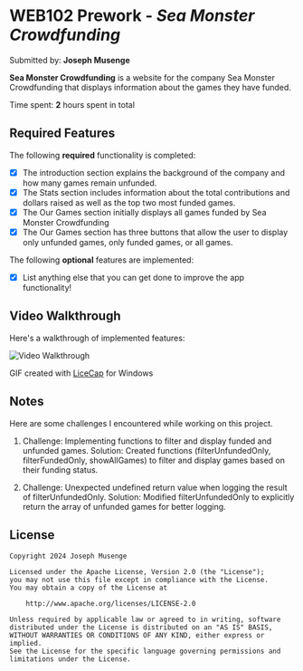 # WEB102 Prework - *Sea Monster Crowdfunding*

Submitted by: **Joseph Musenge**

**Sea Monster Crowdfunding** is a website for the company Sea Monster Crowdfunding that displays information about the games they have funded.

Time spent: **2** hours spent in total

## Required Features

The following **required** functionality is completed:

* [x] The introduction section explains the background of the company and how many games remain unfunded.
* [x] The Stats section includes information about the total contributions and dollars raised as well as the top two most funded games.
* [x] The Our Games section initially displays all games funded by Sea Monster Crowdfunding
* [x] The Our Games section has three buttons that allow the user to display only unfunded games, only funded games, or all games.

The following **optional** features are implemented:

* [x] List anything else that you can get done to improve the app functionality!

## Video Walkthrough

Here's a walkthrough of implemented features:

<img src='./assets/sea_monster_crowdfunding.gif' title='Video Walkthrough' width='' alt='Video Walkthrough' />

<!-- Replace this with whatever GIF tool you used! -->
GIF created with [LiceCap](https://www.cockos.com/licecap/) for Windows


## Notes

Here are some challenges I encountered while working on this project.

1. Challenge: Implementing functions to filter and display funded and unfunded games.
Solution: Created functions (filterUnfundedOnly, filterFundedOnly, showAllGames) to filter and display games based on their funding status.

2. Challenge: Unexpected undefined return value when logging the result of filterUnfundedOnly.
Solution: Modified filterUnfundedOnly to explicitly return the array of unfunded games for better logging.

## License

    Copyright 2024 Joseph Musenge

    Licensed under the Apache License, Version 2.0 (the "License");
    you may not use this file except in compliance with the License.
    You may obtain a copy of the License at

        http://www.apache.org/licenses/LICENSE-2.0

    Unless required by applicable law or agreed to in writing, software
    distributed under the License is distributed on an "AS IS" BASIS,
    WITHOUT WARRANTIES OR CONDITIONS OF ANY KIND, either express or implied.
    See the License for the specific language governing permissions and
    limitations under the License.
